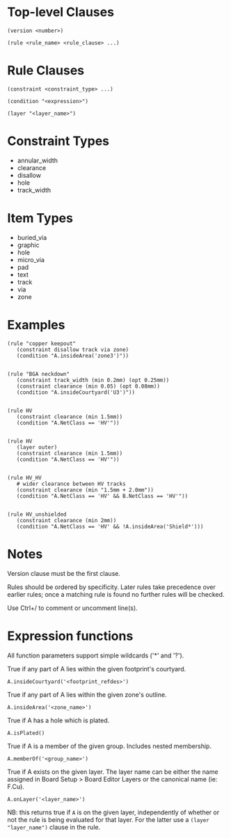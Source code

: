 # Top-level Clauses

    (version <number>)

    (rule <rule_name> <rule_clause> ...)


# Rule Clauses

    (constraint <constraint_type> ...)

    (condition "<expression>")

    (layer "<layer_name>")


# Constraint Types

 * annular_width
 * clearance
 * disallow
 * hole
 * track_width


# Item Types

 * buried_via
 * graphic
 * hole
 * micro_via
 * pad
 * text
 * track
 * via
 * zone


# Examples

    (rule "copper keepout"
       (constraint disallow track via zone)
       (condition "A.insideArea('zone3')"))


    (rule "BGA neckdown"
       (constraint track_width (min 0.2mm) (opt 0.25mm))
       (constraint clearance (min 0.05) (opt 0.08mm))
       (condition "A.insideCourtyard('U3')"))


    (rule HV
       (constraint clearance (min 1.5mm))
       (condition "A.NetClass == 'HV'"))


    (rule HV
       (layer outer)
       (constraint clearance (min 1.5mm))
       (condition "A.NetClass == 'HV'"))


    (rule HV_HV
       # wider clearance between HV tracks
       (constraint clearance (min "1.5mm + 2.0mm"))
       (condition "A.NetClass == 'HV' && B.NetClass == 'HV'"))


    (rule HV_unshielded
       (constraint clearance (min 2mm))
       (condition "A.NetClass == 'HV' && !A.insideArea('Shield*')))


# Notes

Version clause must be the first clause.

Rules should be ordered by specificity.  Later rules take
precedence over earlier rules; once a matching rule is found
no further rules will be checked.

Use Ctrl+/ to comment or uncomment line(s).



# Expression functions

All function parameters support simple wildcards ('*' and '?').

True if any part of A lies within the given footprint's courtyard.

    A.insideCourtyard('<footprint_refdes>')


True if any part of A lies within the given zone's outline.

    A.insideArea('<zone_name>')


True if A has a hole which is plated.

    A.isPlated()


True if A is a member of the given group. Includes nested membership.

    A.memberOf('<group_name>')


True if A exists on the given layer.  The layer name can be
either the name assigned in Board Setup > Board Editor Layers or
the canonical name (ie: F.Cu).

    A.onLayer('<layer_name>')

NB: this returns true if `A` is on the given layer, independently
of whether or not the rule is being evaluated for that layer.
For the latter use a `(layer "layer_name")` clause in the rule.
